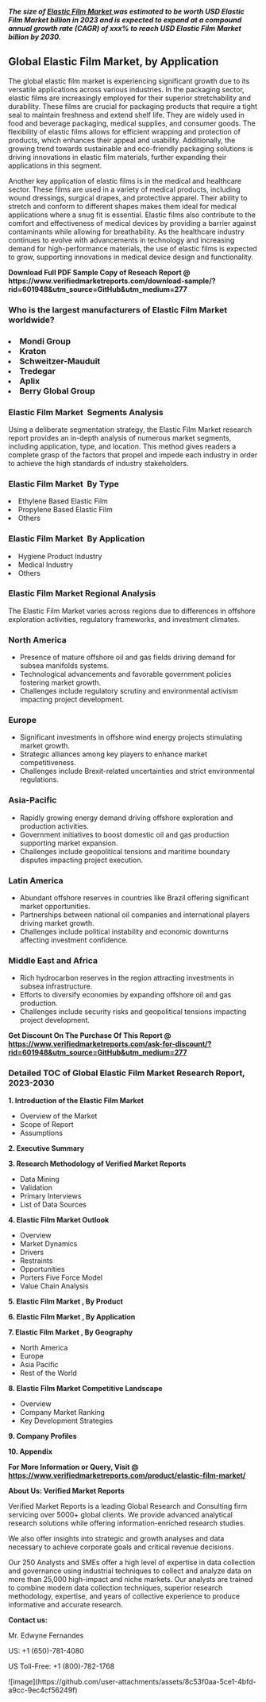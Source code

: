 <p><em><strong>The size of <a href="https://www.verifiedmarketreports.com/download-sample/?rid=601948&utm_source=GitHub&utm_medium=277" target="_blank">Elastic Film Market </a> was estimated to be worth USD Elastic Film Market  billion in 2023 and is expected to expand at a compound annual growth rate (CAGR) of xxx% to reach USD Elastic Film Market  billion by 2030.</strong></em><br /><h2>Global Elastic Film Market, by Application</h2><p>The global elastic film market is experiencing significant growth due to its versatile applications across various industries. In the packaging sector, elastic films are increasingly employed for their superior stretchability and durability. These films are crucial for packaging products that require a tight seal to maintain freshness and extend shelf life. They are widely used in food and beverage packaging, medical supplies, and consumer goods. The flexibility of elastic films allows for efficient wrapping and protection of products, which enhances their appeal and usability. Additionally, the growing trend towards sustainable and eco-friendly packaging solutions is driving innovations in elastic film materials, further expanding their applications in this segment.</p><p>Another key application of elastic films is in the medical and healthcare sector. These films are used in a variety of medical products, including wound dressings, surgical drapes, and protective apparel. Their ability to stretch and conform to different shapes makes them ideal for medical applications where a snug fit is essential. Elastic films also contribute to the comfort and effectiveness of medical devices by providing a barrier against contaminants while allowing for breathability. As the healthcare industry continues to evolve with advancements in technology and increasing demand for high-performance materials, the use of elastic films is expected to grow, supporting innovations in medical device design and functionality.</p></p><p id="" class=""><strong>Download Full PDF Sample Copy of Reseach Report @ <a target="">https://www.verifiedmarketreports.com/download-sample/?rid=601948&utm_source=GitHub&utm_medium=277</a></strong></p><h3 id="" class="">Who is the largest manufacturers of&nbsp;Elastic Film Market  worldwide?</h3><h3 class=""></Li><Li>Mondi Group</Li><Li> Kraton</Li><Li> Schweitzer-Mauduit</Li><Li> Tredegar</Li><Li> Aplix</Li><Li> Berry Global Group</h3><h3 id="" class="">Elastic Film Market &nbsp;Segments Analysis</h3><p id="" class="">Using a deliberate segmentation strategy, the Elastic Film Market  research report provides an in-depth analysis of numerous market segments, including application, type, and location. This method gives readers a complete grasp of the factors that propel and impede each industry in order to achieve the high standards of industry stakeholders.</p><h3 id="" class="">Elastic Film Market &nbsp;By Type</h3><p></Li><Li>Ethylene Based Elastic Film</Li><Li> Propylene Based Elastic Film</Li><Li> Others</p><h3 id="" class="">Elastic Film Market &nbsp;By Application</h3><p class=""></Li><Li>Hygiene Product Industry</Li><Li> Medical Industry</Li><Li> Others</p><h3 id="" class="">Elastic Film Market  Regional Analysis</h3><p id="" class="">The Elastic Film Market  varies across regions due to differences in offshore exploration activities, regulatory frameworks, and investment climates.</p><h3 id="" class="">North America</h3><ul><li>Presence of mature offshore oil and gas fields driving demand for subsea manifolds systems.</li><li>Technological advancements and favorable government policies fostering market growth.</li><li>Challenges include regulatory scrutiny and environmental activism impacting project development.</li></ul><h3 id="" class="">Europe</h3><ul><li>Significant investments in offshore wind energy projects stimulating market growth.</li><li>Strategic alliances among key players to enhance market competitiveness.</li><li>Challenges include Brexit-related uncertainties and strict environmental regulations.</li></ul><h3 id="" class="">Asia-Pacific</h3><ul><li>Rapidly growing energy demand driving offshore exploration and production activities.</li><li>Government initiatives to boost domestic oil and gas production supporting market expansion.</li><li>Challenges include geopolitical tensions and maritime boundary disputes impacting project execution.</li></ul><h3 id="" class="">Latin America</h3><ul><li>Abundant offshore reserves in countries like Brazil offering significant market opportunities.</li><li>Partnerships between national oil companies and international players driving market growth.</li><li>Challenges include political instability and economic downturns affecting investment confidence.</li></ul><h3 id="" class="">Middle East and Africa</h3><ul><li>Rich hydrocarbon reserves in the region attracting investments in subsea infrastructure.</li><li>Efforts to diversify economies by expanding offshore oil and gas production.</li><li>Challenges include security risks and geopolitical tensions impacting project development.</li></ul><p id="" class=""><strong>Get Discount On The Purchase Of This Report @ <a href="https://www.verifiedmarketreports.com/ask-for-discount/?rid=601948&utm_source=GitHub&utm_medium=277" target="_blank">https://www.verifiedmarketreports.com/ask-for-discount/?rid=601948&utm_source=GitHub&utm_medium=277</a></strong></p><h3 id="" class="">Detailed TOC of Global Elastic Film Market  Research Report, 2023-2030</h3><p id="" class=""><strong>1. Introduction of the Elastic Film Market </strong></p><ul><li>Overview of the Market</li><li>Scope of Report</li><li>Assumptions</li></ul><p id="" class=""><strong>2. Executive Summary</strong></p><p id="" class=""><strong>3. Research Methodology of Verified Market Reports</strong></p><ul><li>Data Mining</li><li>Validation</li><li>Primary Interviews</li><li>List of Data Sources</li></ul><p id="" class=""><strong>4. Elastic Film Market  Outlook</strong></p><ul><li>Overview</li><li>Market Dynamics</li><li>Drivers</li><li>Restraints</li><li>Opportunities</li><li>Porters Five Force Model</li><li>Value Chain Analysis</li></ul><p id="" class=""><strong>5. Elastic Film Market , By Product</strong></p><p id="" class=""><strong>6. Elastic Film Market , By Application</strong></p><p id="" class=""><strong>7. Elastic Film Market , By Geography</strong></p><ul><li>North America</li><li>Europe</li><li>Asia Pacific</li><li>Rest of the World</li></ul><p id="" class=""><strong>8. Elastic Film Market  Competitive Landscape</strong></p><ul><li>Overview</li><li>Company Market Ranking</li><li>Key Development Strategies</li></ul><p id="" class=""><strong>9. Company Profiles</strong></p><p id="" class=""><strong>10. Appendix</strong></p><p id="" class=""><strong>For More Information or Query, Visit @ <a href="https://www.verifiedmarketreports.com/product/elastic-film-market/" target="_blank">https://www.verifiedmarketreports.com/product/elastic-film-market/</a></strong></p><p id="" class=""><strong>About Us: Verified Market Reports</strong></p><p id="" class="">Verified Market Reports is a leading Global Research and Consulting firm servicing over 5000+ global clients. We provide advanced analytical research solutions while offering information-enriched research studies.</p><p id="" class="">We also offer insights into strategic and growth analyses and data necessary to achieve corporate goals and critical revenue decisions.</p><p id="" class="">Our 250 Analysts and SMEs offer a high level of expertise in data collection and governance using industrial techniques to collect and analyze data on more than 25,000 high-impact and niche markets. Our analysts are trained to combine modern data collection techniques, superior research methodology, expertise, and years of collective experience to produce informative and accurate research.</p><p id="" class=""><strong>Contact us:</strong></p><p id="" class="">Mr. Edwyne Fernandes</p><p id="" class="">US: +1 (650)-781-4080</p><p id="" class="">US Toll-Free: +1 (800)-782-1768</p>
![image](https://github.com/user-attachments/assets/8c53f0aa-5ce1-4bfd-a9cc-9ec4cf56249f)
